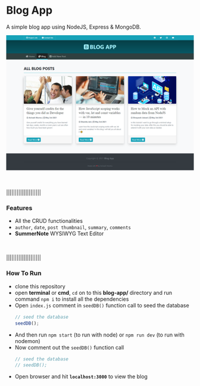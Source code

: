 # Blog App

A simple blog app using NodeJS, Express & MongoDB.

![cover](cover-image.png)

\
\
||||||||||||||||||||

### **Features**

- All the CRUD functionalities
- `author`, `date`, `post thumbnail`, `summary`, `comments`
- **SummerNote** WYSIWYG Text Editor

\
\
||||||||||||||||||||

### **How To Run**

- clone this repository
- open **terminal** or **cmd**, `cd` on to this **blog-app/** directory and run command `npm i` to install all the dependencies
- Open `index.js` comment in `seedDB()` function call to seed the database
    ```js
    // seed the database
    seedDB();
    ```
- And then run `npm start` (to run with node) or `npm run dev` (to run with nodemon)
- Now comment out the `seedDB()` function call
    ```js
    // seed the database
    // seedDB();
    ```
- Open browser and hit **`localhost:3000`** to view the blog
